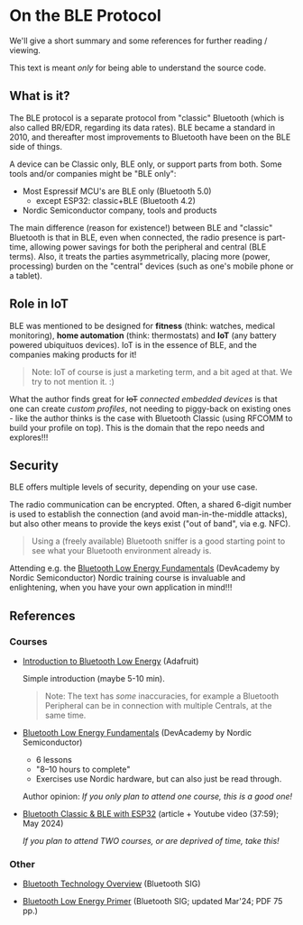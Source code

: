 # On the BLE Protocol

We'll give a short summary and some references for further reading / viewing.

This text is meant *only* for being able to understand the source code. 


## What is it?

The BLE protocol is a separate protocol from "classic" Bluetooth (which is also called BR/EDR, regarding its data rates). BLE became a standard in 2010, and thereafter most improvements to Bluetooth have been on the BLE side of things.

A device can be Classic only, BLE only, or support parts from both. Some tools and/or companies might be "BLE only":

- Most Espressif MCU's are BLE only (Bluetooth 5.0)
   - except ESP32: classic+BLE (Bluetooth 4.2)
- Nordic Semiconductor company, tools and products

The main difference (reason for existence!) between BLE and "classic" Bluetooth is that in BLE, even when connected, the radio presence is part-time, allowing power savings for both the peripheral and central (BLE terms). Also, it treats the parties asymmetrically, placing more (power, processing) burden on the "central" devices (such as one's mobile phone or a tablet).

## Role in IoT

BLE was mentioned to be designed for **fitness** (think: watches, medical monitoring), **home automation** (think: thermostats) and **IoT** (any battery powered ubiquituos devices). IoT is in the essence of BLE, and the companies making products for it!

>Note: IoT of course is just a marketing term, and a bit aged at that. We try to not mention it. :)

What the author finds great for <strike>IoT</strike> *connected embedded devices* is that one can create *custom profiles*, not needing to piggy-back on existing ones - like the author thinks is the case with Bluetooth Classic (using RFCOMM to build your profile on top). This is the domain that the repo needs and explores!!!


## Security

BLE offers multiple levels of security, depending on your use case.

<!-- #later?
|use cases|advertisement|encryption|authentication|comments|
|---|---|---|---|---|
|read-only beacons|yes|no|no|
-->

The radio communication can be encrypted. Often, a shared 6-digit number is used to establish the connection (and avoid man-in-the-middle attacks), but also other means to provide the keys exist ("out of band", via e.g. NFC).

>Using a (freely available) Bluetooth sniffer is a good starting point to see what your Bluetooth environment already is.

Attending e.g. the [Bluetooth Low Energy Fundamentals](https://academy.nordicsemi.com/courses/bluetooth-low-energy-fundamentals/) (DevAcademy by Nordic Semiconductor) Nordic training course is invaluable and enlightening, when you have your own application in mind!!!

## References

### Courses

- [Introduction to Bluetooth Low Energy](https://learn.adafruit.com/introduction-to-bluetooth-low-energy?view=all) (Adafruit)

	Simple introduction (maybe 5-10 min).

	>Note: The text has *some* inaccuracies, for example a Bluetooth Peripheral can be in connection with multiple Centrals, at the same time.

<!-- #whisper
	>Note: Some details may have been rounded off, to make the write short. For example, it is possible for a BLE peripheral to connect to two centrals at the same time. This is, however, something a basic introduction like this does not need to cover. Just don't take it as 100% correct, but check from other sources, as well.
-->

- [Bluetooth Low Energy Fundamentals](https://academy.nordicsemi.com/courses/bluetooth-low-energy-fundamentals/) (DevAcademy by Nordic Semiconductor)

	- 6 lessons
	- "8–10 hours to complete"
	- Exercises use Nordic hardware, but can also just be read through.

	Author opinion: *If you only plan to attend one course, this is a good one!*

- [Bluetooth Classic & BLE with ESP32](https://dronebotworkshop.com/esp32-bluetooth/) (article + Youtube video (37:59); May 2024)

	*If you plan to attend TWO courses, or are deprived of time, take this!*


### Other

- [Bluetooth Technology Overview](https://www.bluetooth.com/learn-about-bluetooth/tech-overview/) (Bluetooth SIG)

- [Bluetooth Low Energy Primer](https://www.bluetooth.com/wp-content/uploads/2022/05/the-bluetooth-le-primer-v1.2.0.pdf) (Bluetooth SIG; updated Mar'24; PDF 75 pp.)

	<!-- ^-- tbd. read & review/comment -->

